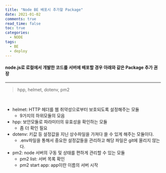```yaml
---
title: "Node BE 배포시 추가할 Package"
date: 2021-01-02
comments: true
read_time: false
toc: true
categories:
  - NODE
tags:
  - BE
  - deploy
---
```


#### node.js로 로컬에서 개발한 코드를 서버에 배포할 경우 아래와 같은 Package 추가 권장

<hr/>

> hpp, helmet, dotenv, pm2

<br />

- helmet: HTTP 헤더를 웹 취약성으로부터 보호되도록 설정해주는 모듈
  - 9가지의 하위모듈의 모음
- hpp: 보안모듈로 파라미터의 유효성을 확인하는 모듈
  - 좀 더 확인 필요
- dotenv: 키값 등 설정값을 지닌 상수파일을 가져다 쓸 수 있게 해주는 모듈이다.
  - .env파일을 통해서 중요한 설정값들을 관리하고 해당 파일은 git에 올리지 않는다.
- pm2: node 서버의 구동 및 상태를 편하게 관리할 수 있는 모듈
  - pm2 list: 서버 목록 확인
  - pm2 start app: app이란 이름의 서버 시작
